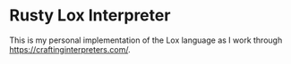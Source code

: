 # Rusty Lox Interpreter

This is my personal implementation of the Lox language
as I work through <https://craftinginterpreters.com/>.
